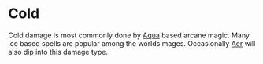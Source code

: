 ---
---

# Cold

Cold damage is most commonly done by [Aqua](../Magic/Spell%20Domains/Water.md) based arcane magic. Many ice based spells are popular among the worlds mages. Occasionally [Aer](../Magic/Spell%20Domains/Air.md) will also dip into this damage type.
